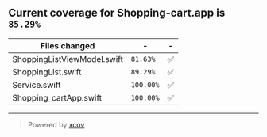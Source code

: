 ## Current coverage for Shopping-cart.app is `85.29%`
Files changed | - | - 
--- | --- | ---
ShoppingListViewModel.swift | `81.63%` | :white_check_mark:
ShoppingList.swift | `89.29%` | :white_check_mark:
Service.swift | `100.00%` | :white_check_mark:
Shopping_cartApp.swift | `100.00%` | :white_check_mark:

---

> Powered by [xcov](https://github.com/nakiostudio/xcov)
